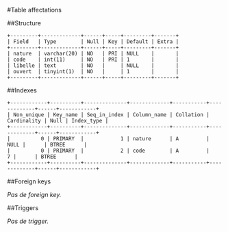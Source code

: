 #Table affectations

##Structure

    +---------+-------------+------+-----+---------+-------+
    | Field   | Type        | Null | Key | Default | Extra |
    +---------+-------------+------+-----+---------+-------+
    | nature  | varchar(20) | NO   | PRI | NULL    |       |
    | code    | int(11)     | NO   | PRI | 1       |       |
    | libelle | text        | NO   |     | NULL    |       |
    | ouvert  | tinyint(1)  | NO   |     | 1       |       |
    +---------+-------------+------+-----+---------+-------+

##Indexes

    +------------+----------+--------------+-------------+-----------+-------------+------+------------+
    | Non_unique | Key_name | Seq_in_index | Column_name | Collation | Cardinality | Null | Index_type |
    +------------+----------+--------------+-------------+-----------+-------------+------+------------+
    |          0 | PRIMARY  |            1 | nature      | A         |        NULL |      | BTREE      |
    |          0 | PRIMARY  |            2 | code        | A         |           7 |      | BTREE      |
    +------------+----------+--------------+-------------+-----------+-------------+------+------------+

##Foreign keys

_Pas de foreign key._

##Triggers

_Pas de trigger._

